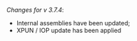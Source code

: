 _Changes for v 3.7.4_:
- Internal assemblies have been updated;
- XPUN / IOP update has been applied
